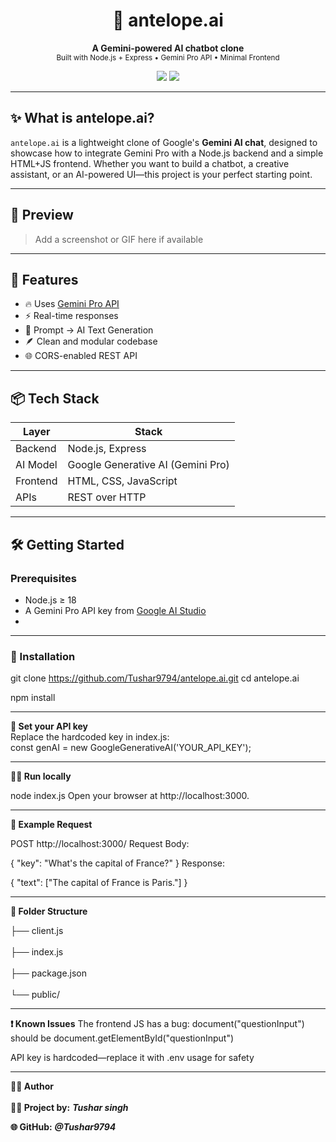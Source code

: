 <h1 align="center">🦌 antelope.ai</h1>
<p align="center">
  <b>A Gemini-powered AI chatbot clone</b><br>
  <sub>Built with Node.js + Express • Gemini Pro API • Minimal Frontend</sub>
</p>

<p align="center">
  <img src="https://img.shields.io/badge/Powered%20By-Gemini%20AI-blueviolet?style=for-the-badge&logo=google" />
  <img src="https://img.shields.io/badge/Made%20With-Node.js-green?style=for-the-badge&logo=node.js" />
</p>

---

## ✨ What is antelope.ai?

`antelope.ai` is a lightweight clone of Google's **Gemini AI chat**, designed to showcase how to integrate Gemini Pro with a Node.js backend and a simple HTML+JS frontend. Whether you want to build a chatbot, a creative assistant, or an AI-powered UI—this project is your perfect starting point.

---

## 📸 Preview

> Add a screenshot or GIF here if available

---

## 🚀 Features

- 🔥 Uses [Gemini Pro API](https://ai.google.dev/)
- ⚡ Real-time responses
- 🧠 Prompt → AI Text Generation
- 🪶 Clean and modular codebase
- 🌐 CORS-enabled REST API

---

## 📦 Tech Stack

| Layer    | Stack             |
|----------|-------------------|
| Backend  | Node.js, Express  |
| AI Model | Google Generative AI (Gemini Pro) |
| Frontend | HTML, CSS, JavaScript |
| APIs     | REST over HTTP    |

---

## 🛠️ Getting Started

### Prerequisites

- Node.js ≥ 18
- A Gemini Pro API key from [Google AI Studio](https://ai.google.dev/)
- 
****
### 🔧 Installation

git clone https://github.com/Tushar9794/antelope.ai.git
cd antelope.ai

npm install
<br>
****
**🔑  Set your API key**
<br>
Replace the hardcoded key in index.js:<br>
const genAI = new GoogleGenerativeAI('YOUR_API_KEY');

****
**🚴‍♂️ Run locally**<br>

node index.js
Open your browser at http://localhost:3000.
****
**🧪 Example Request**<br>

POST http://localhost:3000/
Request Body:

{
  "key": "What's the capital of France?"
}
Response:


{
  "text": ["The capital of France is Paris."]
}
****
**📁 Folder Structure**<br>

├── client.js <br>    
├── index.js <br>       
├── package.json  <br>   
└── public/     <br>      
****

**❗ Known Issues**
The frontend JS has a bug: document("questionInput") should be document.getElementById("questionInput")

API key is hardcoded—replace it with .env usage for safety
****

**🧑‍💻 Author**
<br>  
**👨‍💻 Project by:** ***Tushar singh<br>***

**🌐 GitHub:** ***@Tushar9794***

